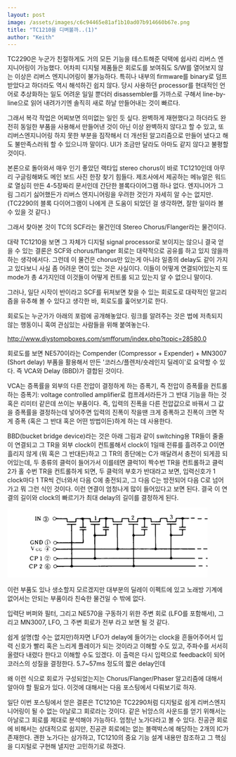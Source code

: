 ```yaml
---
layout: post
image: /assets/images/c6c94465e81af1b10ad07b914660b67e.png
title: "TC1210을 디벼볼까..(1)"
author: "Keith"
---
```



TC2290은 누군가 친절하게도 거의 모든 기능을 테스트해준 덕택에 쉽사리 리버스 엔지니어링이 가능했다. 어차피 디지털 제품들은 회로도를 보여줘도 S/W를 열어보지 않는 이상은 리버스 엔지니어링이 불가능하다. 특히나 내부의 firmware를 binary로 덤프 받았다고 하더라도 역시 해석하긴 쉽지 않다. 당시 사용하던 processor를 현대적인 언어로 추상화하는 일도 어려운 일일 뿐더러 disassembler를 가까스로 구해서 line-by-line으로 읽어 내려가기엔 솔직히 새로 하날 만들어내는 것이 빠르다.




그래서 복각 작업은 어찌보면 의미없는 일인 듯 싶다. 완벽하게 재현했다고 하더라도 완전히 동일한 부품을 사용해서 만들어낸 것이 아닌 이상 완벽하지 않다고 할 수 있고, 또 리버스엔지니어링 하지 못한 부분을 짐작해서 더 개선된 알고리즘으로 만들어 냈다고 해도 불만족스러워 할 수 있으니까 말이다. UI가 조금만 달라도 아마도 같지 않다고 불평할 것이다.




본론으로 돌아와서 매우 인기 좋았던 랙타입 stereo chorus이 바로 TC1210인데 아무리 구글링해봐도 메인 보드 사진 한장 찾기 힘들다. 제조사에서 제공하는 메뉴얼은 워드로 열심히 만든 4-5장짜리 문서인데 간단한 블록다이어그램 하나 없다. 엔지니어가 그림 그리기 싫어했든가 리버스 엔지니어링을 우려한 것인가 자세히 알 수는 없지만. (TC2290의 블록 다이어그램이 나에게 큰 도움이 되었던 걸 생각하면, 잘한 일이라 볼 수 있을 것 같다.)




그래서 찾아본 것이 TC의 SCF라는 물건인데 Stereo Chorus/Flanger라는 물건이다. 




대략 TC1210을 보면 그 자체가 디지털 signal processor로 보이지는 않으니 결국 얻을 수 있는 결론은 SCF와 chorus/flanger 회로는 대략적으로 공유를 하고 있지 않을까 하는 생각에서다. 그런데 이 물건은 chorus만 있는게 아니라 일종의 delay도 같이 가지고 있다보니 사실 좀 어려운 면이 있는 것은 사실이다. 이들이 어떻게 연결되어있는지 또 mode가 총 4가지인데 이것들이 어떻게 컨트롤 되고 있는지 알 수 없으니 말이다.




그러나, 일단 시작이 반이라고 SCF를 뒤져보면 찾을 수 있는 회로도로 대략적인 알고리즘을 유추해 볼 수 있다고 생각한 바, 회로도를 훑어보기로 한다.




회로도는 누군가가 아래의 포럼에 공개해놓았다. 링크를 알려주는 것은 법에 저촉되지 않는 행동이니 혹여 관심있는 사람들을 위해 붙여놓는다.




http://www.diystompboxes.com/smfforum/index.php?topic=28580.0




회로도를 보면 NE570이라는 Compender (Compressor + Expender) + MN3007 (Short delay) 부품을 활용해서 만든 '코러스/플렌저/숏레인지 딜레이'로 요약할 수 있다. 즉 VCA와 Delay (BBD)가 결합된 것이다. 




VCA는 증폭률을 외부의 다른 전압이 결정하게 하는 증폭기, 즉 전압이 증폭률을 컨트롤하는 증폭기: voltage controlled amplifier로 컴프레서라든가 그 반대 기능을 하는 것 혹은 리미터 같은데 쓰이는 부품이다. 즉, 입력의 진폭을 다른 전압값으로 바꿔서 그 값을 증폭률을 결정하는데 넣어주면 입력의 진폭이 작을땐 크게 증폭하고 진폭이 크면 작게 증폭 (혹은 그 반대 혹은 어떤 방법이든)하게 하는 데 사용한다. 




BBD(bucket bridge device)라는 것은 아래 그림과 같이 switching용 TR들이 줄줄이 연결되고 그 TR을 외부 clock이 컨트롤해서 clock이 1일때 전류를 흘려주고 0이면 흘리지 않게 (뭐 혹은 그 반대든)하고 그 TR의 종단에는 C가 매달려서 충전이 되게끔 되어있는데, 두 종류의 클럭이 들어가서 이를테면 클럭1이 짝수번 TR을 컨트롤하고 클럭 2가 홀 수번 TR을 컨트롤하게 되면, 두 클럭의 부호가 반대라고 보면, 입력신호가 1 clock마다 1 TR씩 건너와서 다음 C에 충전되고, 그 다음 C는 방전되어 다음 C로 넘어가고 뭐 그런 식인 것이다. 이런 연결이 엄청나게 많이 들어있다고 보면 된다. 결국 이 연결의 길이와 clock의 빠르기가 최대 delay의 길이를 결정하게 된다. 



![image](/assets/images/c6c94465e81af1b10ad07b914660b67e.png)



이런 부품도 있나 생소할지 모르겠지만 대부분의 딜레이 이펙트에 있고 노래방 기계에 없어서는 안되는 부품이라 친숙한 물건일 수 밖에 없다. 




입력단 버퍼와 필터, 그리고 NE570을 구동하기 위한 주변 회로 (LFO를 포함해서), 그리고 MN3007, LFO, 그 주변 회로가 전부 라고 보면 될 것 같다. 




쉽게 설명(할 수는 없지만)하자면 LFO가 delay에 들어가는 clock을 흔들어주어서 입력 신호가 빨리 혹은 느리게 플레이가 되는 것이라고 이해할 수도 있고, 주파수를 서서히 올렸다 내렸다 한다고 이해할 수도 있겠다. 이 출력은 다시 입력으로 feedback이 되어 코러스의 성질을 결정한다. 5.7~57ms 정도의 짧은 delay인데




왜 이런 식으로 회로가 구성되었는지는 Chorus/Flanger/Phaser 알고리즘에 대해서 알아야 할 필요가 있다. 이것에 대해서는 다음 포스팅에서 다뤄보기로 하자.




일단 이번 포스팅에서 얻은 결론은 TC1210은 TC2290처럼 디지털로 쉽게 리버스엔지니어링이 될 수 없는 아날로그 회로라는 것이다. 같은 뉘앙스의 사운드를 얻기 위해서는 아날로그 회로를 제대로 분석해야 가능하다. 엄청난 노가다라고 볼 수 있다. 진공관 회로에 비해서는 상대적으로 쉽지만, 진공관 회로에는 없는 블랙박스에 해당하는 2개의 IC가 존재한다. 괜한 노가다는 삼가하고, TC1210의 중요 기능 설계 내용만 참조하고 그 핵심을 디지털로 구현해 낼지만 고민하기로 하겠다.





